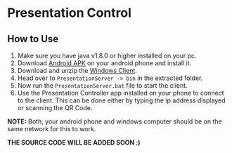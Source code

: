 # Presentation Control

## How to Use
1. Make sure you have java v1.8.0 or higher installed on your pc.
2. Download [Android APK](https://firebasestorage.googleapis.com/v0/b/tanishranjan-portfolio.appspot.com/o/Uploads%2F0w3ycbL9wjWqMDG7KtqZ%2FEC63-27F1%3AProduction%2FPresentation%20Control%2Fpresentation_controller_android.apk?alt=media&token=278d5b50-3d36-49a8-80e9-37c8f70698a1) on your android phone and install it.
3. Download and unzip the [Windows Client](https://firebasestorage.googleapis.com/v0/b/tanishranjan-portfolio.appspot.com/o/Uploads%2F5oqenqwnkm7bhjMj279t%2FEC63-27F1%3AProduction%2FPresentation%20Control%2FPresentationServer.zip?alt=media&token=117e46c8-21c2-4ae5-b36b-7470e704fa5f).
4. Head over to `PresentationServer -> bin` in the extracted folder.
5. Now run the `PresentationServer.bat` file to start the client.
6. Use the Presentation Controller app installed on your phone to connect to the client. This can be done either by typing the ip address displayed or scanning the QR Code.

**NOTE:** Both, your android phone and windows computer should be on the same network for this to work.



**THE SOURCE CODE WILL BE ADDED SOON :)**
